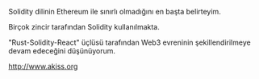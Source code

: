 Solidity dilinin Ethereum ile sınırlı olmadığını en başta belirteyim.

Birçok zincir tarafından Solidity kullanılmakta.

"Rust-Solidity-React" üçlüsü tarafından Web3 evreninin şekillendirilmeye devam edeceğini düşünüyorum.

http://www.akiss.org
